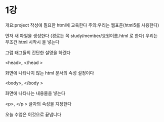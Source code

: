 <h1>1강</h1>

개요:project 작성에 필요한 html에 교육한다
주의:우리는 웹표준(html5를 사용한다)

먼저 새 파일을 생성한다
(경로는 꼭 study/member/요원이름.html 로 한다)
우리는 무조건 html 시작시 <!docytpe html>을 넣는다

그럼 태그들의 간단한 설명을 하겠다

&lt;head>, &lt;/head &gt;

화면에 나타나지 않는 html 문서의 속성 설정이다

&lt;body>, &lt;/body &gt;

화면에 나타나는 내용물을 넣는다

&lt;p>, &lt;/p &gt;
글자의 속성을 지정한다

오늘 수업은 이것으로 끝냅니다
